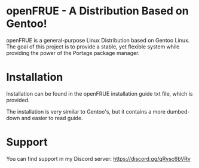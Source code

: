 # openFRUE - A Distribution Based on Gentoo!

openFRUE is a general-purpose Linux Distribution based on Gentoo Linux. The goal of this project is to provide a stable, yet flexible system while providing the power of the Portage package manager. 

# Installation

Installation can be found in the openFRUE installation guide txt file, which is provided.

The installation is very similar to Gentoo's, but it contains a more dumbed-down and easier to read guide.

# Support

You can find support in my Discord server: https://discord.gg/qRysc6bVRv
